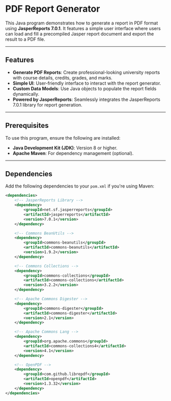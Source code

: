 # PDF Report Generator

This Java program demonstrates how to generate a report in PDF format using **JasperReports 7.0.1**. It features a simple user interface where users can load and fill a precompiled Jasper report document and export the result to a PDF file.

---

## Features

- **Generate PDF Reports**: Create professional-looking university reports with course details, credits, grades, and marks.
- **Simple UI**: User-friendly interface to interact with the report generator.
- **Custom Data Models**: Use Java objects to populate the report fields dynamically.
- **Powered by JasperReports**: Seamlessly integrates the JasperReports 7.0.1 library for report generation.

---

## Prerequisites

To use this program, ensure the following are installed:

- **Java Development Kit (JDK)**: Version 8 or higher.
- **Apache Maven**: For dependency management (optional).

---

## Dependencies

Add the following dependencies to your `pom.xml` if you're using Maven:

```xml
<dependencies>
    <!-- JasperReports Library -->
    <dependency>
        <groupId>net.sf.jasperreports</groupId>
        <artifactId>jasperreports</artifactId>
        <version>7.0.1</version>
    </dependency>

    <!-- Commons BeanUtils -->
    <dependency>
        <groupId>commons-beanutils</groupId>
        <artifactId>commons-beanutils</artifactId>
        <version>1.9.2</version>
    </dependency>

    <!-- Commons Collections -->
    <dependency>
        <groupId>commons-collections</groupId>
        <artifactId>commons-collections</artifactId>
        <version>3.2.2</version>
    </dependency>

    <!-- Apache Commons Digester -->
    <dependency>
        <groupId>commons-digester</groupId>
        <artifactId>commons-digester</artifactId>
        <version>2.1</version>
    </dependency>

    <!-- Apache Commons Lang -->
    <dependency>
        <groupId>org.apache.commons</groupId>
        <artifactId>commons-collections4</artifactId>
        <version>4.1</version>
    </dependency>

    <!-- OpenPDF -->
    <dependency>
        <groupId>com.github.librepdf</groupId>
        <artifactId>openpdf</artifactId>
        <version>1.3.32</version>
    </dependency>
</dependencies>
